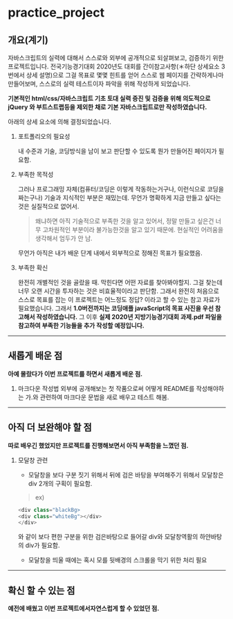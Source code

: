 # practice_project

## 개요(계기)

자바스크립트의 실력에 대해서 스스로와 외부에 공개적으로 되살펴보고, 검증하기 위한 프로젝트입니다.
전국기능경기대회 2020년도 대회를 간이참고사항(＊하단 상세요소 3번에서 상세 설명)으로 그걸 목표로 몇몇 힌트를 얻어 스스로 웹 페이지를 간략하게나마 만들어보며, 스스로의 실력 테스트이자 파악을 위해 작성하게 되었습니다.

**기본적인 html/css/자바스크립트 기초 토대 실력 증진 및 검증을 위해 의도적으로 jQuery 와 부트스트랩등을 제외한 채로 기본 자바스크립트로만 작성하였습니다.**

아래의 상세 요소에 의해 결정되었습니다.

1.  포트폴리오의 필요성

    내 수준과 기술, 코딩방식을 남이 보고 판단할 수 있도록 뭔가 만들어진 페이지가 필요함.

2.  부족한 목적성

    그러나 프로그래밍 자체(컴퓨터/코딩은 이렇게 작동하는거구나, 이런식으로 코딩을 짜는구나) 기술과 지식적인 부분은 재밌는데.
    무언가 명확하게 지금 만들고 싶다는 것은 실질적으로 없어서.

    > 왜냐하면 아직 기술적으로 부족한 것을 알고 있어서, 정말 만들고 싶은건 너무 고차원적인 부분이라 불가능한것을 알고 있기 때문에. 현실적인 어려움을 생각해서 엄두가 안 남.

    무언가 아직은 내가 배운 단계 내에서 외부적으로 정해진 목표가 필요했음.

3.  부족한 확신

    완전히 개별적인 것을 골랐을 때. 막힌다면 어떤 자료를 찾아봐야할지. 그걸 찾는데 너무 오랜 시간을 투자하는 것은 비효율적이라고 판단함. 그래서 완전히 처음으로 스스로 목표를 잡는 이 프로젝트는 어느정도 정답? 이라고 할 수 있는 참고 자료가 필요했습니다.
    그래서 **1.0버전까지는 코딩애플 javaScript의 목표 사진을 우선 참고해서 작성하였습니다.**
    그 이후 **실제 2020년 지방기능경기대회 과제.pdf 파일을 참고하여 부족한 기능들을 추가 작성할 예정입니다.**

---

## 새롭게 배운 점

**아예 몰랐다가 이번 프로젝트를 하면서 새롭게 배운 점.**

1. 마크다운 작성법
   외부에 공개해보는 첫 작품으로써 어떻게 README를 작성해야하는 가.와 관련하여 마크다운 문법을 새로 배우고 테스트 해봄.

---

## 아직 더 보완해야 할 점

**따로 배우긴 했었지만 프로젝트를 진행해보면서 아직 부족함을 느꼈던 점.**

1. 모달창 관련

   - 모달창을 보다 구분 짓기 위해서 뒤에 검은 바탕을 부여해주기 위해서 모달창은 div 2개의 구획이 필요함.

   > ex)

   ```javascript
   <div class="blackBg>
   <div class="whiteBg"></div>
   </div>
   ```

   와 같이 보다 편한 구분을 위한 검은바탕으로 들어갈 div와 모달창역활의 하얀바탕의 div가 필요함.

   - 모달창을 띄울 때에는 혹시 모를 뒷배경의 스크롤을 막기 위한 처리 필요

---

## 확신 할 수 있는 점

**예전에 배웠고 이번 프로젝트에서자연스럽게 할 수 있었던 점.**
